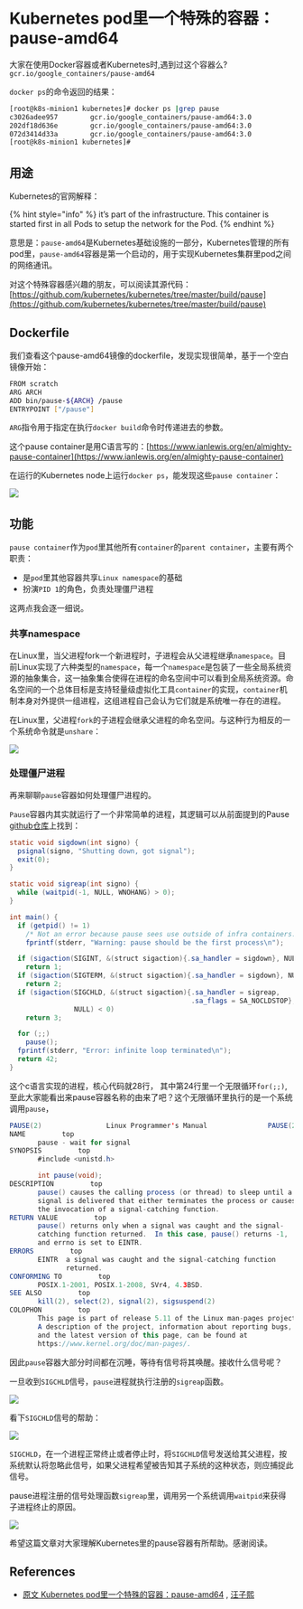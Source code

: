 # Kubernetes pod里一个特殊的容器：pause-amd64

大家在使用Docker容器或者Kubernetes时,遇到过这个容器么?`gcr.io/google_containers/pause-amd64`

`docker ps`的命令返回的结果：

```bash
[root@k8s-minion1 kubernetes]# docker ps |grep pause
c3026adee957        gcr.io/google_containers/pause-amd64:3.0           "/pause"                 22 minutes ago      Up 22 minutes                           k8s_POD.d8dbe16c_redis-master-343230949-04glm_default_ce3f60a9-095d-11e7-914b-0a77ecd65f3e_66c108d5
202df18d636e        gcr.io/google_containers/pause-amd64:3.0           "/pause"                 24 hours ago        Up 24 hours                             k8s_POD.d8dbe16c_kube-proxy-js0z0_kube-system_2866cfc2-0891-11e7-914b-0a77ecd65f3e_c8e1a667
072d3414d33a        gcr.io/google_containers/pause-amd64:3.0           "/pause"                 24 hours ago        Up 24 hours                             k8s_POD.d8dbe16c_kube-flannel-ds-tsps5_default_2866e3fb-0891-11e7-914b-0a77ecd65f3e_be4b719e
[root@k8s-minion1 kubernetes]#
```

## 用途

Kubernetes的官网解释：

{% hint style="info" %}
it’s part of the infrastructure. This container is started first in all Pods to setup the network for the Pod.
{% endhint %}

意思是：`pause-amd64`是Kubernetes基础设施的一部分，Kubernetes管理的所有pod里，`pause-amd64`容器是第一个启动的，用于实现Kubernetes集群里pod之间的网络通讯。

对这个特殊容器感兴趣的朋友，可以阅读其源代码： [https://github.com/kubernetes/kubernetes/tree/master/build/pause](https://github.com/kubernetes/kubernetes/tree/master/build/pause)

## Dockerfile

我们查看这个pause-amd64镜像的dockerfile，发现实现很简单，基于一个空白镜像开始：

```bash
FROM scratch
ARG ARCH
ADD bin/pause-${ARCH} /pause
ENTRYPOINT ["/pause"]
```

`ARG`指令用于指定在执行`docker build`命令时传递进去的参数。

这个pause container是用C语言写的：[https://www.ianlewis.org/en/almighty-pause-container](https://www.ianlewis.org/en/almighty-pause-container)

在运行的Kubernetes node上运行`docker ps`，能发现这些`pause container`：

![](<../.gitbook/assets/image (116).png>)

## 功能

`pause container`作为`pod`里其他所有`container`的`parent container`，主要有两个职责：

* 是`pod`里其他容器共享`Linux namespace`的基础&#x20;
* 扮演`PID 1`的角色，负责处理僵尸进程

这两点我会逐一细说。

### 共享namespace

在Linux里，当父进程fork一个新进程时，子进程会从父进程继承`namespace`。目前Linux实现了六种类型的`namespace`，每一个`namespace`是包装了一些全局系统资源的抽象集合，这一抽象集合使得在进程的命名空间中可以看到全局系统资源。命名空间的一个总体目标是支持轻量级虚拟化工具`container`的实现，`container`机制本身对外提供一组进程，这组进程自己会认为它们就是系统唯一存在的进程。

在Linux里，父进程`fork`的子进程会继承父进程的命名空间。与这种行为相反的一个系统命令就是`unshare`：

![](<../.gitbook/assets/image (31).png>)

### 处理僵尸进程

再来聊聊`pause`容器如何处理僵尸进程的。

`Pause`容器内其实就运行了一个非常简单的进程，其逻辑可以从前面提到的Pause [github仓库](https://github.com/kubernetes/kubernetes/tree/master/build/pause)上找到：

```java
static void sigdown(int signo) {
  psignal(signo, "Shutting down, got signal");
  exit(0);
}

static void sigreap(int signo) {
  while (waitpid(-1, NULL, WNOHANG) > 0);
}

int main() {
  if (getpid() != 1)
    /* Not an error because pause sees use outside of infra containers. */
    fprintf(stderr, "Warning: pause should be the first process\n");

  if (sigaction(SIGINT, &(struct sigaction){.sa_handler = sigdown}, NULL) < 0)
    return 1;
  if (sigaction(SIGTERM, &(struct sigaction){.sa_handler = sigdown}, NULL) < 0)
    return 2;
  if (sigaction(SIGCHLD, &(struct sigaction){.sa_handler = sigreap,
                                             .sa_flags = SA_NOCLDSTOP},
                NULL) < 0)
    return 3;

  for (;;)
    pause();
  fprintf(stderr, "Error: infinite loop terminated\n");
  return 42;
}
```

这个c语言实现的进程，核心代码就28行， 其中第24行里一个无限循环`for(;;)`, 至此大家能看出来pause容器名称的由来了吧？这个无限循环里执行的是一个系统调用`pause`，

```java
PAUSE(2)                Linux Programmer's Manual               PAUSE(2)
NAME         top
       pause - wait for signal
SYNOPSIS         top
       #include <unistd.h>

       int pause(void);
DESCRIPTION         top
       pause() causes the calling process (or thread) to sleep until a
       signal is delivered that either terminates the process or causes
       the invocation of a signal-catching function.
RETURN VALUE         top
       pause() returns only when a signal was caught and the signal-
       catching function returned.  In this case, pause() returns -1,
       and errno is set to EINTR.
ERRORS         top
       EINTR  a signal was caught and the signal-catching function
              returned.
CONFORMING TO         top
       POSIX.1-2001, POSIX.1-2008, SVr4, 4.3BSD.
SEE ALSO         top
       kill(2), select(2), signal(2), sigsuspend(2)
COLOPHON         top
       This page is part of release 5.11 of the Linux man-pages project.
       A description of the project, information about reporting bugs,
       and the latest version of this page, can be found at
       https://www.kernel.org/doc/man-pages/.
```

因此`pause`容器大部分时间都在沉睡，等待有信号将其唤醒。接收什么信号呢？

一旦收到`SIGCHLD`信号，`pause`进程就执行注册的`sigreap`函数。

![](<../.gitbook/assets/image (105).png>)

看下`SIGCHLD`信号的帮助：

![](<../.gitbook/assets/image (62).png>)

`SIGCHLD`，在一个进程正常终止或者停止时，将`SIGCHLD`信号发送给其父进程，按系统默认将忽略此信号，如果父进程希望被告知其子系统的这种状态，则应捕捉此信号。

pause进程注册的信号处理函数`sigreap`里，调用另一个系统调用`waitpid`来获得子进程终止的原因。

![](<../.gitbook/assets/image (2) (1) (1) (1) (1).png>)

希望这篇文章对大家理解Kubernetes里的pause容器有所帮助。感谢阅读。

## References

* [原文 Kubernetes pod里一个特殊的容器：pause-amd64](https://blog.csdn.net/i042416/article/details/85160895) ,  [汪子熙](https://jerry.blog.csdn.net/)
